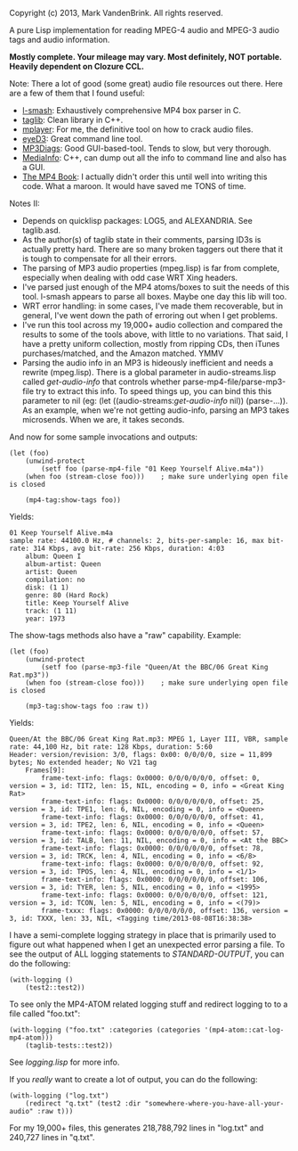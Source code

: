 Copyright (c) 2013, Mark VandenBrink. All rights reserved.

A pure Lisp implementation for reading MPEG-4 audio and MPEG-3 audio tags and audio information.

**Mostly complete.  Your mileage may vary. Most definitely, NOT portable.  Heavily dependent on Clozure CCL.**

Note: There a lot of good (some great) audio file resources out there.  Here are a few of them that I found useful:

* [l-smash](http://code.google.com/p/l-smash/): Exhaustively comprehensive MP4 box parser in C.
* [taglib](http://taglib.github.io/): Clean library in C++.
* [mplayer](http://www.mplayerhq.hu): For me, the definitive tool on how to crack audio files.
* [eyeD3](http://eyed3.nicfit.net/): Great command line tool.
* [MP3Diags](http://mp3diags.sourceforge.net/): Good GUI-based-tool.  Tends to slow, but very thorough.
* [MediaInfo](http://mediaarea.net/en/MediaInfo): C++, can dump out all the info to command line and also has a GUI.
* [The MP4 Book](http://www.amazon.com/gp/search?index=books&linkCode=qs&keywords=0130616214): I actually didn't order this until well into writing this code.   What a maroon. 
  It would have saved me TONS of time.

Notes II:

* Depends on quicklisp packages: LOG5, and ALEXANDRIA.  See taglib.asd.
* As the author(s) of taglib state in their comments, parsing ID3s is actually pretty hard. There are so many broken taggers out there
  that it is tough to compensate for all their errors.
* The parsing of MP3 audio properties (mpeg.lisp) is far from complete, especially when dealing with odd case WRT Xing headers.
* I've parsed just enough of the MP4 atoms/boxes to suit the needs of this tool.  l-smash appears to parse all boxes.  Maybe one day this lib will too.
* WRT error handling: in some cases, I've made them recoverable, but in general, I've went down the path of erroring out when
  I get problems. 
* I've run this tool across my 19,000+ audio collection and compared the results to some of the tools above, with little to no variations.
  That said, I have a pretty uniform collection, mostly from ripping CDs, then iTunes purchases/matched, and the Amazon matched. YMMV
* Parsing the audio info in an MP3 is hideously inefficient and needs a rewrite (mpeg.lisp). There is a global parameter in audio-streams.lisp
  called *get-audio-info* that controls whether parse-mp4-file/parse-mp3-file try to extract this info.  To speed things up,
  you can bind this this parameter to nil (eg: (let ((audio-streams:*get-audio-info* nil)) (parse-...)).  As an example, when we're 
  not getting audio-info, parsing an MP3 takes microsends.  When we are, it takes seconds.

And now for some sample invocations and outputs:

````
(let (foo)
    (unwind-protect
        (setf foo (parse-mp4-file "01 Keep Yourself Alive.m4a"))
    (when foo (stream-close foo)))    ; make sure underlying open file is closed

	(mp4-tag:show-tags foo))
````

Yields:

```
01 Keep Yourself Alive.m4a
sample rate: 44100.0 Hz, # channels: 2, bits-per-sample: 16, max bit-rate: 314 Kbps, avg bit-rate: 256 Kbps, duration: 4:03
    album: Queen I
    album-artist: Queen
    artist: Queen
    compilation: no
    disk: (1 1)
    genre: 80 (Hard Rock)
    title: Keep Yourself Alive
    track: (1 11)
    year: 1973
```

The show-tags methods also have a "raw" capability.  Example:

```
(let (foo)
    (unwind-protect
        (setf foo (parse-mp3-file "Queen/At the BBC/06 Great King Rat.mp3"))
    (when foo (stream-close foo)))    ; make sure underlying open file is closed

	(mp3-tag:show-tags foo :raw t))
```

Yields:

```
Queen/At the BBC/06 Great King Rat.mp3: MPEG 1, Layer III, VBR, sample rate: 44,100 Hz, bit rate: 128 Kbps, duration: 5:60
Header: version/revision: 3/0, flags: 0x00: 0/0/0/0, size = 11,899 bytes; No extended header; No V21 tag
    Frames[9]:
        frame-text-info: flags: 0x0000: 0/0/0/0/0/0, offset: 0, version = 3, id: TIT2, len: 15, NIL, encoding = 0, info = <Great King Rat>
        frame-text-info: flags: 0x0000: 0/0/0/0/0/0, offset: 25, version = 3, id: TPE1, len: 6, NIL, encoding = 0, info = <Queen>
        frame-text-info: flags: 0x0000: 0/0/0/0/0/0, offset: 41, version = 3, id: TPE2, len: 6, NIL, encoding = 0, info = <Queen>
        frame-text-info: flags: 0x0000: 0/0/0/0/0/0, offset: 57, version = 3, id: TALB, len: 11, NIL, encoding = 0, info = <At the BBC>
        frame-text-info: flags: 0x0000: 0/0/0/0/0/0, offset: 78, version = 3, id: TRCK, len: 4, NIL, encoding = 0, info = <6/8>
        frame-text-info: flags: 0x0000: 0/0/0/0/0/0, offset: 92, version = 3, id: TPOS, len: 4, NIL, encoding = 0, info = <1/1>
        frame-text-info: flags: 0x0000: 0/0/0/0/0/0, offset: 106, version = 3, id: TYER, len: 5, NIL, encoding = 0, info = <1995>
        frame-text-info: flags: 0x0000: 0/0/0/0/0/0, offset: 121, version = 3, id: TCON, len: 5, NIL, encoding = 0, info = <(79)>
        frame-txxx: flags: 0x0000: 0/0/0/0/0/0, offset: 136, version = 3, id: TXXX, len: 33, NIL, <Tagging time/2013-08-08T16:38:38>
```

I have a semi-complete logging strategy in place that is primarily used to figure out what happened when I get
an unexpected error parsing a file. To see the output of ALL logging statements to *STANDARD-OUTPUT*, you can do the following:

```
(with-logging ()
    (test2::test2))
```

To see only the MP4-ATOM related logging stuff and redirect logging to to a file called "foo.txt":

```
(with-logging ("foo.txt" :categories (categories '(mp4-atom::cat-log-mp4-atom)))
    (taglib-tests::test2))
```

See *logging.lisp* for more info.

If you *really* want to create a lot of output, you can do the following:

```
(with-logging ("log.txt")
    (redirect "q.txt" (test2 :dir "somewhere-where-you-have-all-your-audio" :raw t)))
```

For my 19,000+ files, this generates 218,788,792 lines in "log.txt" and 240,727 lines in "q.txt".

